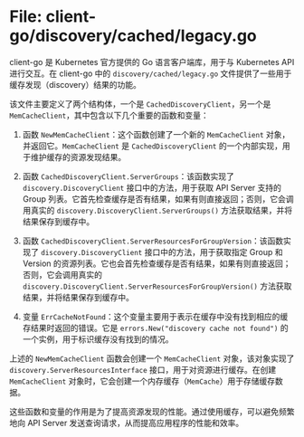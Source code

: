 # File: client-go/discovery/cached/legacy.go

client-go 是 Kubernetes 官方提供的 Go 语言客户端库，用于与 Kubernetes API 进行交互。在 client-go 中的 `discovery/cached/legacy.go` 文件提供了一些用于缓存发现（discovery）结果的功能。

该文件主要定义了两个结构体，一个是 `CachedDiscoveryClient`，另一个是 `MemCacheClient`，其中包含以下几个重要的函数和变量：

1. 函数 `NewMemCacheClient`：这个函数创建了一个新的 `MemCacheClient` 对象，并返回它。`MemCacheClient` 是 `CachedDiscoveryClient` 的一个内部实现，用于维护缓存的资源发现结果。

2. 函数 `CachedDiscoveryClient.ServerGroups`：该函数实现了 `discovery.DiscoveryClient` 接口中的方法，用于获取 API Server 支持的 Group 列表。它首先检查缓存是否有结果，如果有则直接返回；否则，它会调用真实的 `discovery.DiscoveryClient.ServerGroups()` 方法获取结果，并将结果保存到缓存中。

3. 函数 `CachedDiscoveryClient.ServerResourcesForGroupVersion`：该函数实现了 `discovery.DiscoveryClient` 接口中的方法，用于获取指定 Group 和 Version 的资源列表。它也会首先检查缓存是否有结果，如果有则直接返回；否则，它会调用真实的 `discovery.DiscoveryClient.ServerResourcesForGroupVersion()` 方法获取结果，并将结果保存到缓存中。

4. 变量 `ErrCacheNotFound`：这个变量主要用于表示在缓存中没有找到相应的缓存结果时返回的错误。它是 `errors.New("discovery cache not found")` 的一个实例，用于标识缓存没有找到的情况。

上述的 `NewMemCacheClient` 函数会创建一个 `MemCacheClient` 对象，该对象实现了 `discovery.ServerResourcesInterface` 接口，用于对资源进行缓存。在创建 `MemCacheClient` 对象时，它会创建一个内存缓存（`MemCache`）用于存储缓存数据。

这些函数和变量的作用是为了提高资源发现的性能。通过使用缓存，可以避免频繁地向 API Server 发送查询请求，从而提高应用程序的性能和效率。

